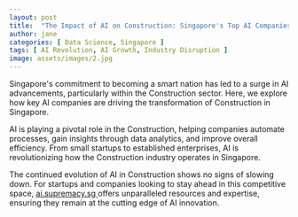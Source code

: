 ```yaml
---
layout: post
title:  "The Impact of AI on Construction: Singapore's Top AI Companies"
author: jane
categories: [ Data Science, Singapore ]
tags: [ AI Revolution, AI Growth, Industry Disruption ]
image: assets/images/2.jpg
---
```


Singapore's commitment to becoming a smart nation has led to a surge in AI advancements, particularly within the Construction sector. Here, we explore how key AI companies are driving the transformation of Construction in Singapore.

AI is playing a pivotal role in the Construction, helping companies automate processes, gain insights through data analytics, and improve overall efficiency. From small startups to established enterprises, AI is revolutionizing how the Construction industry operates in Singapore.

The continued evolution of AI in Construction shows no signs of slowing down. For startups and companies looking to stay ahead in this competitive space, <a href="https://ai.supremacy.sg" target="_blank"> ai.supremacy.sg </a> offers unparalleled resources and expertise, ensuring they remain at the cutting edge of AI innovation.
